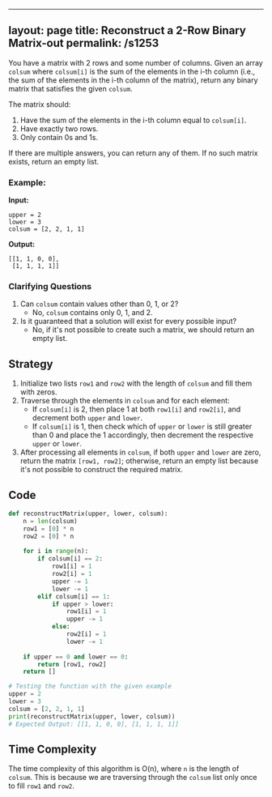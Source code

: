 
---
layout: page
title:  Reconstruct a 2-Row Binary Matrix-out
permalink: /s1253
---

You have a matrix with 2 rows and some number of columns. Given an array `colsum` where `colsum[i]` is the sum of the elements in the i-th column (i.e., the sum of the elements in the i-th column of the matrix), return any binary matrix that satisfies the given `colsum`.

The matrix should:

1. Have the sum of the elements in the i-th column equal to `colsum[i]`.
2. Have exactly two rows.
3. Only contain 0s and 1s.

If there are multiple answers, you can return any of them. If no such matrix exists, return an empty list.

### Example:

**Input:**
```
upper = 2
lower = 3
colsum = [2, 2, 1, 1]
```

**Output:**
```
[[1, 1, 0, 0], 
 [1, 1, 1, 1]]
```

### Clarifying Questions

1. Can `colsum` contain values other than 0, 1, or 2? 
    - No, `colsum` contains only 0, 1, and 2.
2. Is it guaranteed that a solution will exist for every possible input?
    - No, if it's not possible to create such a matrix, we should return an empty list.

## Strategy

1. Initialize two lists `row1` and `row2` with the length of `colsum` and fill them with zeros.
2. Traverse through the elements in `colsum` and for each element:
    - If `colsum[i]` is 2, then place 1 at both `row1[i]` and `row2[i]`, and decrement both `upper` and `lower`.
    - If `colsum[i]` is 1, then check which of `upper` or `lower` is still greater than 0 and place the 1 accordingly, then decrement the respective `upper` or `lower`.
3. After processing all elements in `colsum`, if both `upper` and `lower` are zero, return the matrix `[row1, row2]`; otherwise, return an empty list because it's not possible to construct the required matrix.

## Code

```python
def reconstructMatrix(upper, lower, colsum):
    n = len(colsum)
    row1 = [0] * n
    row2 = [0] * n
    
    for i in range(n):
        if colsum[i] == 2:
            row1[i] = 1
            row2[i] = 1
            upper -= 1
            lower -= 1
        elif colsum[i] == 1:
            if upper > lower:
                row1[i] = 1
                upper -= 1
            else:
                row2[i] = 1
                lower -= 1
    
    if upper == 0 and lower == 0:
        return [row1, row2]
    return []

# Testing the function with the given example
upper = 2
lower = 3
colsum = [2, 2, 1, 1]
print(reconstructMatrix(upper, lower, colsum))
# Expected Output: [[1, 1, 0, 0], [1, 1, 1, 1]]
```

## Time Complexity

The time complexity of this algorithm is O(n), where `n` is the length of `colsum`. This is because we are traversing through the `colsum` list only once to fill `row1` and `row2`.